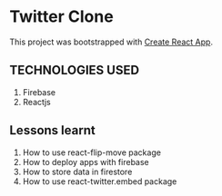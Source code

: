 # Twitter Clone

This project was bootstrapped with [Create React App](https://github.com/facebook/create-react-app).

## TECHNOLOGIES USED

1. Firebase
2. Reactjs

## Lessons learnt

1. How to use react-flip-move package
2. How to deploy apps with firebase
3. How to store data in firestore
4. How to use react-twitter.embed package
